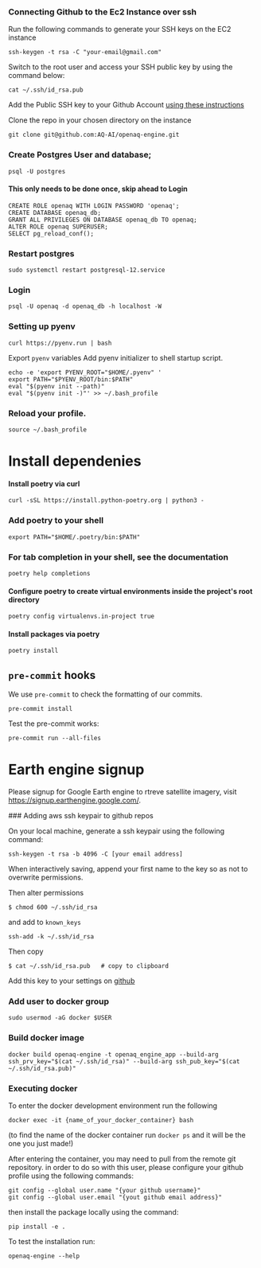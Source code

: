 
### Connecting Github to the Ec2 Instance over ssh
Run the following commands to generate your SSH keys on the EC2 instance
```
ssh-keygen -t rsa -C "your-email@gmail.com"
```
Switch to the root user and access your SSH public key by using the command below:
```
cat ~/.ssh/id_rsa.pub
```
Add the Public SSH key to your Github Account [using these instructions](https://help.github.com/en/github/authenticating-to-github/adding-a-new-ssh-key-to-your-github-account)

Clone the repo in your chosen directory on the instance
```
git clone git@github.com:AQ-AI/openaq-engine.git
```

### Create Postgres User and database;
```
psql -U postgres
```
#### This only needs to be done once, skip ahead to Login

```
CREATE ROLE openaq WITH LOGIN PASSWORD 'openaq';
CREATE DATABASE openaq_db;
GRANT ALL PRIVILEGES ON DATABASE openaq_db TO openaq;
ALTER ROLE openaq SUPERUSER;
SELECT pg_reload_conf();
```
### Restart postgres
```
sudo systemctl restart postgresql-12.service
```
### Login
```
psql -U openaq -d openaq_db -h localhost -W
```
### Setting up pyenv
```
curl https://pyenv.run | bash
```
Export `pyenv` variables
Add pyenv initializer to shell startup script.

```
echo -e 'export PYENV_ROOT="$HOME/.pyenv" '
export PATH="$PYENV_ROOT/bin:$PATH"
eval "$(pyenv init --path)"
eval "$(pyenv init -)"' >> ~/.bash_profile
```
### Reload your profile.
```
source ~/.bash_profile
```
# Install dependenies

#### Install poetry via curl
```
curl -sSL https://install.python-poetry.org | python3 -
```
### Add poetry to your shell
```
export PATH="$HOME/.poetry/bin:$PATH"
```
### For tab completion in your shell, see the documentation
```
poetry help completions
```
#### Configure poetry to create virtual environments inside the project's root directory
```
poetry config virtualenvs.in-project true
```
#### Install packages via poetry
```
poetry install
```
## `pre-commit` hooks
We use `pre-commit` to check the formatting of our commits.
```
pre-commit install
```
Test the pre-commit works:
```
pre-commit run --all-files
```

# Earth engine signup
Please signup for Google Earth engine to rtreve satellite imagery, visit https://signup.earthengine.google.com/.

### Adding aws ssh keypair to github repos

On your local machine, generate a ssh keypair using the following command:

```
ssh-keygen -t rsa -b 4096 -C [your email address]
```

When interactively saving, append your first name to the key so as not to overwrite permissions.

Then alter permissions

```
$ chmod 600 ~/.ssh/id_rsa
```

and add to `known_keys`

```
ssh-add -k ~/.ssh/id_rsa
```

Then copy

```
$ cat ~/.ssh/id_rsa.pub   # copy to clipboard
```

Add this key to your settings on [github](https://docs.github.com/en/authentication/connecting-to-github-with-ssh/adding-a-new-ssh-key-to-your-github-account)


### Add user to docker group

```
sudo usermod -aG docker $USER
```

### Build docker image

```
docker build openaq-engine -t openaq_engine_app --build-arg ssh_prv_key="$(cat ~/.ssh/id_rsa)" --build-arg ssh_pub_key="$(cat ~/.ssh/id_rsa.pub)"
```

### Executing docker
To enter the docker development environment run the following

```
docker exec -it {name_of_your_docker_container} bash
```
(to find the name of the docker container run `docker ps` and it will be the one you just made!)


After entering the container, you may need to pull from the remote git repository. in order to do so with this user, please configure your github profile using the following commands:

```
git config --global user.name "{your github username}"
git config --global user.email "{yout github email address}"
```

then install the package locally using the command:

```
pip install -e .
```

To test the installation run:

```
openaq-engine --help
```
